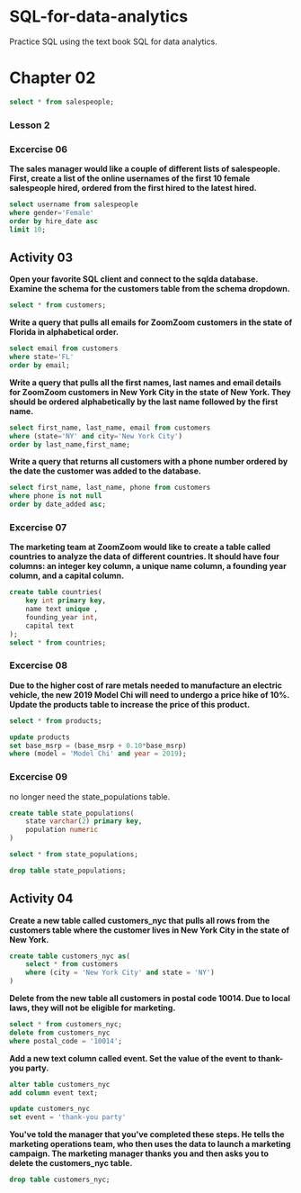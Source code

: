# SQL-for-data-analytics

Practice SQL using the text book SQL for data analytics.
# Chapter 02  
```sql
select * from salespeople;
```
 ### Lesson 2 
 ### Excercise 06  
**The sales manager would like a couple of different lists of salespeople. 
First, create a list of the online usernames of the first 10 female salespeople hired, 
ordered from the first hired to the latest hired.**

```sql
select username from salespeople
where gender='Female'
order by hire_date asc
limit 10;
```
 ## Activity 03 
**Open your favorite SQL client and connect to the sqlda database. Examine the schema for the customers table
from the schema dropdown.**
```sql
select * from customers;
```

**Write a query that pulls all emails for ZoomZoom customers in the state of Florida in alphabetical order.**
```sql
select email from customers
where state='FL'
order by email;
```

**Write a query that pulls all the first names, last names and email 
details for ZoomZoom customers in New York City in the state of New York. 
They should be ordered alphabetically by the last name followed by the first name.**
```sql
select first_name, last_name, email from customers
where (state='NY' and city='New York City')
order by last_name,first_name;
```

**Write a query that returns all customers with a phone number
ordered by the date the customer was added to the database.**
```sql
select first_name, last_name, phone from customers
where phone is not null
order by date_added asc;
```

 ### Excercise 07 
**The marketing team at ZoomZoom would like to create a table called countries 
to analyze the data of different countries. It should have four columns: an integer key column, 
a unique name column, a founding year column, and a capital column.**
```sql
create table countries(
	key int primary key,
	name text unique ,
	founding_year int,
	capital text
);
select * from countries;
```

 ### Excercise 08 
**Due to the higher cost of rare metals needed to manufacture an electric vehicle,
the new 2019 Model Chi will need to undergo a price hike of 10%. 
Update the products table to increase the price of this product.**

```sql
select * from products;

update products
set base_msrp = (base_msrp + 0.10*base_msrp)
where (model = 'Model Chi' and year = 2019);

```
 ### Excercise 09 
 no longer need the state_populations table.

```sql
create table state_populations(
    state varchar(2) primary key,
	population numeric
)

select * from state_populations;

drop table state_populations;

```
 ## Activity 04  

**Create a new table called customers_nyc that pulls all rows 
from the customers table where the customer lives in New York City in the state of New York.**

```sql
create table customers_nyc as(
    select * from customers
	where (city = 'New York City' and state = 'NY')
)
```
**Delete from the new table all customers in postal code 10014. 
Due to local laws, they will not be eligible for marketing.**
```sql
select * from customers_nyc;
delete from customers_nyc
where postal_code = '10014';
```
**Add a new text column called event.
Set the value of the event to thank-you party.**

```sql
alter table customers_nyc
add column event text;

update customers_nyc
set event = 'thank-you party'
```
**You've told the manager that you've completed these steps. 
He tells the marketing operations team, who then uses the data to launch a marketing campaign. 
The marketing manager thanks you and then asks you to delete the customers_nyc table.**
```sql
drop table customers_nyc;
```
